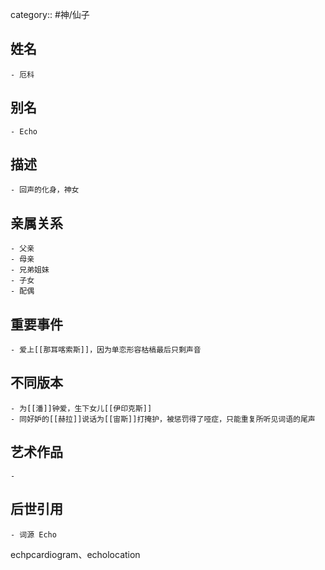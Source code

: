 category:: #神/仙子
## 姓名
	- 厄科
## 别名
	- Echo
## 描述
	- 回声的化身，神女
## 亲属关系
	- 父亲
	- 母亲
	- 兄弟姐妹
	- 子女
	- 配偶
## 重要事件
	- 爱上[[那耳喀索斯]]，因为单恋形容枯槁最后只剩声音
## 不同版本
	- 为[[潘]]钟爱，生下女儿[[伊印克斯]]
	- 同好妒的[[赫拉]]说话为[[宙斯]]打掩护，被惩罚得了哑症，只能重复所听见词语的尾声
## 艺术作品
	-
## 后世引用
	- 词源 Echo
echpcardiogram、echolocation
